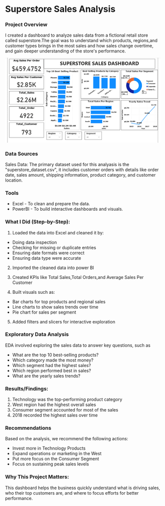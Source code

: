 # Superstore Sales Analysis

### Project Overview

I created a dashboard to analyze sales data from a fictional retail store called superstore.The goal was to understand which products, regions,and customer types brings in the most sales and how sales change overtime, and gain deeper understanding of the store's performance.

![image alt](https://github.com/Esangbedo-Oseremen/Superstore-Sales-Dashboard/blob/d4781ced2e5e2b52c4eafc895f315ccb291b4dca/Superstore%20Dasboard.png)


### Data Sources

Sales Data: The primary dataset used for this analyasis is the "superstore_dataset.csv", it includes customer orders with details like order date, sales amount, shipping information, product category, and customer location.

### Tools

- Excel - To clean and prepare the data.
- PowerBI - To build interactive dashboards and visuals.


### What I Did (Step-by-Step):

1. Loaded the data into Excel and cleaned it by:
- Doing data inspection
- Checking for missing or duplicate entries
- Ensuring date formats were correct
- Ensuring data type were accurate

2. Imported the cleaned data into power BI	
            
3. Created KPIs like Total Sales,Total Orders,and Average Sales Per Customer	

4. Built visuals such as:
 - Bar charts for top products and regional sales
 - Line charts to show sales trends over time
 - Pie chart for sales per segment

  5. Added filters and slicers for interactive exploration

### Exploratory Data Analysis

EDA involved exploring the sales data to answer key questions, such as

- What are the top 10 best-selling products?
- Which category made the most money?
- Which segment had the highest sales?
- Which region performed best in sales?
- What are the yearly sales trends?
     
 ### Results/Findings:

1. Technology was the top-performing product category
2. West region had the highest overall sales
3. Consumer segment accounted for most of the sales
4. 2018 recorded the highest sales over time

### Recommendations

Based on the analysis, we recommend the following actions:
- Invest more in Technology Products
- Expand operations or marketing in the West
- Put more focus on the Consumer Segment
- Focus on sustaining peak sales levels

### Why This Project Matters:

This dashboard helps the business quickly understand what is driving sales, who their top customers are, and where to focus efforts for better performance.

  


